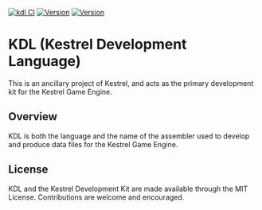 [![kdl CI](https://github.com/tjhancocks/kdl/actions/workflows/build.yml/badge.svg)](https://github.com/tjhancocks/kdl/actions/workflows/build.yml) [![Version](https://img.shields.io/badge/version-v0.8-blue.svg)](#) [![Version](https://img.shields.io/badge/licennse-MIT-blue.svg)](#)

# KDL (Kestrel Development Language)
This is an ancillary project of Kestrel, and acts as the primary development kit
for the Kestrel Game Engine.

## Overview
KDL is both the language and the name of the assembler used to develop and 
produce data files for the Kestrel Game Engine.

## License
KDL and the Kestrel Development Kit are made available through the MIT License.
Contributions are welcome and encouraged.